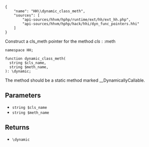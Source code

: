 ``` yamlmeta
{
    "name": "HH\\dynamic_class_meth",
    "sources": [
        "api-sources/hhvm/hphp/runtime/ext/hh/ext_hh.php",
        "api-sources/hhvm/hphp/hack/hhi/dyn_func_pointers.hhi"
    ]
}
```




Construct a cls_meth pointer for the method $cls::$meth




``` Hack
namespace HH;

function dynamic_class_meth(
  string $cls_name,
  string $meth_name,
): \dynamic;
```




The method should be
a static method marked __DynamicallyCallable.




## Parameters




+ ` string $cls_name `
+ ` string $meth_name `




## Returns




* ` \dynamic `
<!-- HHAPIDOC -->
